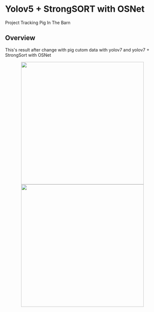 # Yolov5 + StrongSORT with OSNet
Project Tracking Pig  In The Barn


## Overview
This's result after change with pig cutom data with yolov7 and yolov7 + StrongSort with OSNet
<div align="center">
<p>
<img src="Result-Obj-Tracking/pig_yolo_v7.mp4" width="400" height=400  />
<img src="Result-Obj-Tracking/pig.avi"       width="400" height=400/> 
</p>
</div>

